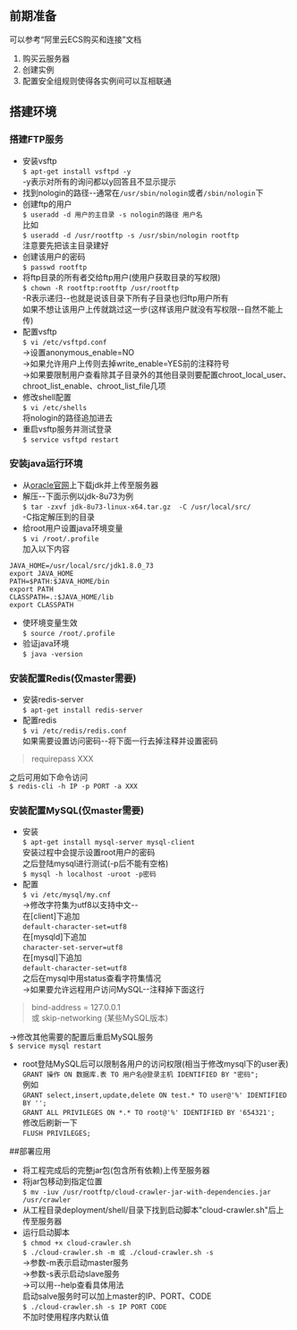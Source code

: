 ## 前期准备
可以参考“阿里云ECS购买和连接”文档  
1. 购买云服务器  
2. 创建实例  
3. 配置安全组规则使得各实例间可以互相联通  

## 搭建环境
### 搭建FTP服务
* 安装vsftp  
`$ apt-get install vsftpd -y`  
-y表示对所有的询问都以y回答且不显示提示  
* 找到nologin的路径--通常在`/usr/sbin/nologin`或者`/sbin/nologin`下  
* 创建ftp的用户  
`$ useradd -d 用户的主目录 -s nologin的路径 用户名`  
比如  
`$ useradd -d /usr/rootftp -s /usr/sbin/nologin rootftp`  
注意要先把该主目录建好  
* 创建该用户的密码  
`$ passwd rootftp`  
* 将ftp目录的所有者交给ftp用户(使用户获取目录的写权限)  
`$ chown -R rootftp:rootftp /usr/rootftp`  
-R表示递归--也就是说该目录下所有子目录也归ftp用户所有  
如果不想让该用户上传就跳过这一步(这样该用户就没有写权限--自然不能上传)  
*  配置vsftp  
`$ vi /etc/vsftpd.conf`  
->设置anonymous_enable=NO  
->如果允许用户上传则去掉write_enable=YES前的注释符号  
->如果要限制用户查看除其子目录外的其他目录则要配置chroot_local_user、chroot_list_enable、chroot_list_file几项  
* 修改shell配置  
`$ vi /etc/shells`  
将nologin的路径追加进去  
* 重启vsftp服务并测试登录  
`$ service vsftpd restart`  

### 安装java运行环境
* 从[oracle官网](http://www.oracle.com/technetwork/java/javase/downloads/index.html)上下载jdk并上传至服务器  
* 解压--下面示例以jdk-8u73为例  
`$ tar -zxvf jdk-8u73-linux-x64.tar.gz  -C /usr/local/src/`  
-C指定解压到的目录  
* 给root用户设置java环境变量  
`$ vi /root/.profile`  
加入以下内容  
```
JAVA_HOME=/usr/local/src/jdk1.8.0_73  
export JAVA_HOME  
PATH=$PATH:$JAVA_HOME/bin  
export PATH  
CLASSPATH=.:$JAVA_HOME/lib  
export CLASSPATH  
```
* 使环境变量生效  
`$ source /root/.profile`  
* 验证java环境  
`$ java -version`  

### 安装配置Redis(仅master需要)
* 安装redis-server  
`$ apt-get install redis-server`  
* 配置redis  
`$ vi /etc/redis/redis.conf`  
如果需要设置访问密码--将下面一行去掉注释并设置密码

> requirepass XXX

之后可用如下命令访问  
`$ redis-cli -h IP -p PORT -a XXX`  

### 安装配置MySQL(仅master需要)
* 安装  
`$ apt-get install mysql-server mysql-client`  
安装过程中会提示设置root用户的密码  
之后登陆mysql进行测试(-p后不能有空格)  
`$ mysql -h localhost -uroot -p密码`  
* 配置  
`$ vi /etc/mysql/my.cnf`  
->修改字符集为utf8以支持中文--  
在[client]下追加  
`default-character-set=utf8`  
在[mysqld]下追加  
`character-set-server=utf8`  
在[mysql]下追加  
`default-character-set=utf8`  
之后在mysql中用status查看字符集情况  
->如果要允许远程用户访问MySQL--注释掉下面这行

> bind-address = 127.0.0.1  
> 或 skip-networking (某些MySQL版本)

->修改其他需要的配置后重启MySQL服务  
`$ service mysql restart`  
* root登陆MySQL后可以限制各用户的访问权限(相当于修改mysql下的user表)  
`GRANT 操作 ON 数据库.表 TO 用户名@登录主机 IDENTIFIED BY "密码";`  
例如  
`GRANT select,insert,update,delete ON test.* TO user@'%' IDENTIFIED BY '';`  
`GRANT ALL PRIVILEGES ON *.* TO root@'%' IDENTIFIED BY '654321';`  
修改后刷新一下  
`FLUSH PRIVILEGES;`

##部署应用
* 将工程完成后的完整jar包(包含所有依赖)上传至服务器  
* 将jar包移动到指定位置  
`$ mv -iuv /usr/rootftp/cloud-crawler-jar-with-dependencies.jar /usr/crawler`  
* 从工程目录deployment/shell/目录下找到启动脚本"cloud-crawler.sh"后上传至服务器  
* 运行启动脚本  
`$ chmod +x cloud-crawler.sh`  
`$ ./cloud-crawler.sh -m 或 ./cloud-crawler.sh -s`  
->参数-m表示启动master服务  
->参数-s表示启动slave服务  
->可以用--help查看具体用法  
启动salve服务时可以加上master的IP、PORT、CODE  
`$ ./cloud-crawler.sh -s IP PORT CODE`  
不加时使用程序内默认值

